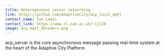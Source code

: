 ```yaml
---
title: Heterogeneous sensor networking
link: https://github.com/AdaptiveCity/acp_local_mqtt
contact_name: Ian Lewis
contact_link: https://www.cl.cam.ac.uk/~ijl20
image: acp_mqtt_decoders.png
---
```


acp_server is the core asynchronous message passing real-time system at the
heart of the Adaptive City Platform.
